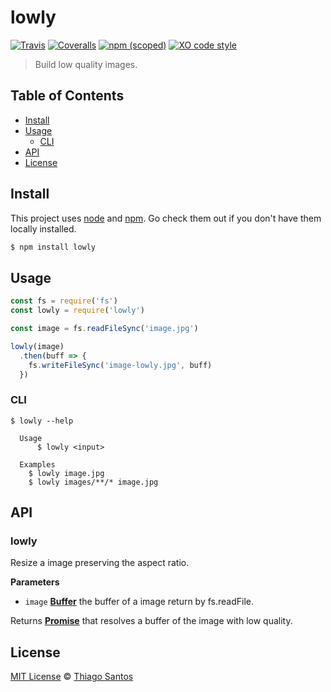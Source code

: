 # lowly

[![Travis](https://img.shields.io/travis/thiamsantos/lowly.svg)](https://travis-ci.org/thiamsantos/lowly)
[![Coveralls](https://img.shields.io/coveralls/thiamsantos/lowly.svg)](https://coveralls.io/github/thiamsantos/lowly?branch=master)
[![npm (scoped)](https://img.shields.io/npm/v/lowly.svg)](https://www.npmjs.com/package/lowly)
[![XO code style](https://img.shields.io/badge/code_style-XO-5ed9c7.svg)](https://github.com/sindresorhus/xo)

> Build low quality images.

## Table of Contents

-   [Install](#install)
-   [Usage](#usage)
    -   [CLI](#cli)
-   [API](#api)
-   [License](#license)

## Install

This project uses [node](http://nodejs.org) and [npm](https://npmjs.com). Go check them out if you don't have them locally installed.

```sh
$ npm install lowly
```

## Usage

```javascript
const fs = require('fs')
const lowly = require('lowly')

const image = fs.readFileSync('image.jpg')

lowly(image)
  .then(buff => {
    fs.writeFileSync('image-lowly.jpg', buff)
  })
```

### CLI

```
$ lowly --help

  Usage
      $ lowly <input>

  Examples
    $ lowly image.jpg
    $ lowly images/**/* image.jpg
```

## API

<!-- Generated by documentation.js. Update this documentation by updating the source code. -->

### lowly

Resize a image preserving the aspect ratio.

**Parameters**

-   `image` **[Buffer](https://nodejs.org/api/buffer.html)** the buffer of a image return by fs.readFile.

Returns **[Promise](https://developer.mozilla.org/en-US/docs/Web/JavaScript/Reference/Global_Objects/Promise)** that resolves a buffer of the image with low quality.

## License

[MIT License](LICENSE.md) © [Thiago Santos](https://thiamsantos.github.io/)
